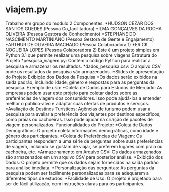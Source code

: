  

# viajem.py
Trabalho em grupo do modulo 2
Componentes:
*HUDSON CEZAR DOS SANTOS GUEDES (Pessoa Co_facilitadora) 
*ILMA GONÇALVES DA ROCHA OLIVEIRA (Pessoa Gestora de Conhecimento)
*STEPHANE DO NASCIMENTO MARTINIANO (Pessoa Gestora de Gente e Engajamento)
*ARTHUR DE OLIVEIRA MACHADO (Pessoa Colaboradora 1)
*ERICK NOGUEIRA LOPES (Pessoa Colaboradora 2)
Este é um projeto simples em Python 3.1 que permite realizar uma pesquisa sobre viagens
Estrutura do Projeto
*pesquisa_viagem.py: Contém o código Python para realizar a pesquisa e armazenar os resultados.
*dados_pesquisa.csv: O arquivo CSV onde os resultados da pesquisa são armazenados.
*Slides de apresentação do Projeto
Exibição dos Dados da Pesquisa
*Os dados serão exibidos na saída padrão, incluindo idade, gênero e respostas para as perguntas da pesquisa.
Exemplo de uso:
*Coleta de Dados para Estudos de Mercado: As empresas podem usar este projeto para coletar dados sobre as preferências de viagem dos consumidores. 
Isso pode ajudá-los a entender melhor o público-alvo e adaptar suas ofertas de produtos e serviços.
*Avaliação de Destinos Turísticos: Agências de turismo podem usar a pesquisa para avaliar a preferência dos viajantes por destinos específicos,
como praias ou cachoeiras. Isso pode ajudar na criação de pacotes de viagem personalizados.
Funcionalidades do Projeto:
*Coleta de Dados Demográficos: O projeto coleta informações demográficas, como idade e gênero dos participantes.
*Coleta de Preferências de Viagem: Os participantes respondem a uma série de perguntas sobre suas preferências de viagem, incluindo se gostam de viajar, se preferem lugares com praia ou cachoeira, etc.
*Armazenamento em Arquivo CSV: Os dados armazenados são armazenados em um arquivo CSV para posterior análise.
*Exibição dos Dados: O projeto permite que os dados sejam fornecidos na saída padrão para análise imediata.
*Personalização das perguntas: As perguntas da pesquisa podem ser facilmente personalizadas para se adequarem a diferentes tipos de estudos.
*Facilidade de Uso: O projeto é projetado para ser de fácil utilização, com instruções claras para os participantes.
